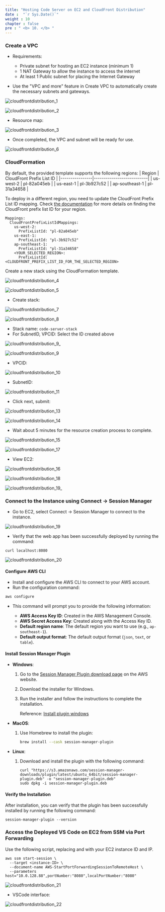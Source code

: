 ```yaml
---
title: "Hosting Code Server on EC2 and CloudFront Distribution"
date :  "`r Sys.Date()`" 
weight : 10
chapter : false
pre : " <b> 10. </b> "
---
```



### Create a VPC

- Requirements: 
  - Private subnet for hosting an EC2 instance (minimum 1)
  - 1 NAT Gateway to allow the instance to access the internet
  - At least 1 Public subnet for placing the Internet Gateway

- Use the "VPC and more" feature in Create VPC to automatically create the necessary subnets and gateways.

![cloudfrontdistribution_1](/images/cloudfrontdistribution/cloudfrontdistribution_1.png)


![cloudfrontdistribution_2](/images/cloudfrontdistribution/cloudfrontdistribution_2.png)

- Resource map:

![cloudfrontdistribution_3](/images/cloudfrontdistribution/cloudfrontdistribution_3.png)

- Once completed, the VPC and subnet will be ready for use.

![cloudfrontdistribution_6](/images/cloudfrontdistribution/cloudfrontdistribution_6.png)

### CloudFormation
By default, the provided template supports the following regions:
| Region        | CloudFront Prefix List ID |
|----------------|---------------------------|
| us-west-2      | pl-82a045eb               |
| us-east-1      | pl-3b927c52               |
| ap-southeast-1 | pl-31a34658               |

To deploy in a different region, you need to update the CloudFront Prefix List ID mapping. Check [the documentation](https://docs.aws.amazon.com/vpc/latest/userguide/working-with-aws-managed-prefix-lists.html) for more details on finding the CloudFront prefix list ID for your region.

```
Mappings:
  CloudFrontPrefixListIdMappings:
    us-west-2:
      PrefixListId: "pl-82a045eb"
    us-east-1:
      PrefixListId: "pl-3b927c52"
    ap-southeast-1:
      PrefixListId: "pl-31a34658"
    <YOUR_SELECTED_REGION>:
      PrefixListId: <CLOUDFRONT_PREFIX_LIST_ID_FOR_THE_SELECTED_REGION>
```
Create a new stack using the CloudFormation template.

![cloudfrontdistribution_4](/images/cloudfrontdistribution/cloudfrontdistribution_4.png)

![cloudfrontdistribution_5](/images/cloudfrontdistribution/cloudfrontdistribution_5.png)


- Create stack:

![cloudfrontdistribution_7](/images/cloudfrontdistribution/cloudfrontdistribution_7.png)


![cloudfrontdistribution_8](/images/cloudfrontdistribution/cloudfrontdistribution_8.png)

- Stack name: ``code-server-stack``
- For SubnetID, VPCID: Select the ID created above

![cloudfrontdistribution_9_](/images/cloudfrontdistribution/cloudfrontdistribution_9_.png)

![cloudfrontdistribution_9](/images/cloudfrontdistribution/cloudfrontdistribution_9.png)

- VPCID:

![cloudfrontdistribution_10](/images/cloudfrontdistribution/cloudfrontdistribution_10.png)

- SubnetID:

![cloudfrontdistribution_11](/images/cloudfrontdistribution/cloudfrontdistribution_11.png)

- Click next, submit:

![cloudfrontdistribution_13](/images/cloudfrontdistribution/cloudfrontdistribution_13.png)

![cloudfrontdistribution_14](/images/cloudfrontdistribution/cloudfrontdistribution_14.png)

- Wait about 5 minutes for the resource creation process to complete.

![cloudfrontdistribution_15](/images/cloudfrontdistribution/cloudfrontdistribution_15.png)

![cloudfrontdistribution_17](/images/cloudfrontdistribution/cloudfrontdistribution_17.png)

- View EC2:

![cloudfrontdistribution_16](/images/cloudfrontdistribution/cloudfrontdistribution_16.png)


![cloudfrontdistribution_18](/images/cloudfrontdistribution/cloudfrontdistribution_18.png)

![cloudfrontdistribution_19_](/images/cloudfrontdistribution/cloudfrontdistribution_19_.png)



### Connect to the Instance using Connect → Session Manager
- Go to EC2, select Connect → Session Manager to connect to the instance.

![cloudfrontdistribution_19](/images/cloudfrontdistribution/cloudfrontdistribution_19.png)

- Verify that the web app has been successfully deployed by running the command:
```
curl localhost:8080
```

![cloudfrontdistribution_20](/images/cloudfrontdistribution/cloudfrontdistribution_20.png)

#### Configure AWS CLI

- Install and configure the AWS CLI to connect to your AWS account.
- Run the configuration command:
```bash
aws configure
```

- This command will prompt you to provide the following information:

  - **AWS Access Key ID**: Created in the AWS Management Console.
  - **AWS Secret Access Key**: Created along with the Access Key ID.
  - **Default region name**: The default region you want to use (e.g., `ap-southeast-1`).
  - **Default output format**: The default output format (`json`, `text`, or `table`).

#### Install Session Manager Plugin

- **Windows**:
    1. Go to the [Session Manager Plugin download page](https://docs.aws.amazon.com/systems-manager/latest/userguide/session-manager-working-with-install-plugin.html) on the AWS website.
    2. Download the installer for Windows.
    3. Run the installer and follow the instructions to complete the installation.

        Reference: [Install plugin windows](https://docs.aws.amazon.com/systems-manager/latest/userguide/install-plugin-windows.html) 

- **MacOS**:
    1. Use Homebrew to install the plugin:
        
        ```bash
        brew install --cask session-manager-plugin
        ```
        
- **Linux**:
    1. Download and install the plugin with the following command:
        
        ```
        curl "https://s3.amazonaws.com/session-manager-downloads/plugin/latest/ubuntu_64bit/session-manager-plugin.deb" -o "session-manager-plugin.deb"
        sudo dpkg -i session-manager-plugin.deb
        ```


#### Verify the Installation

After installation, you can verify that the plugin has been successfully installed by running the following command:
```
session-manager-plugin --version
```

### Access the Deployed VS Code on EC2 from SSM via Port Forwarding

Use the following script, replacing <instance-ID> and <Private-IP> with your EC2 instance ID and IP.
```
aws ssm start-session \
  --target <instance-ID> \
  --document-name AWS-StartPortForwardingSessionToRemoteHost \
  --parameters host="10.0.128.88",portNumber:"8080",localPortNumber:"8080"
```

![cloudfrontdistribution_21](/images/cloudfrontdistribution/cloudfrontdistribution_21.png)

- VSCode interface:

![cloudfrontdistribution_22](/images/cloudfrontdistribution/cloudfrontdistribution_22.png)



